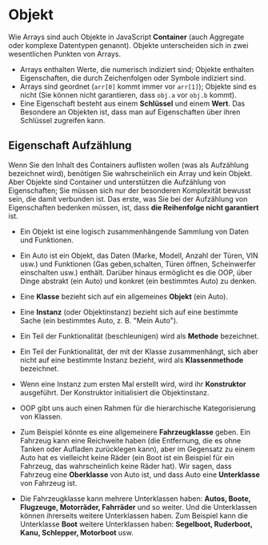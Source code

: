 # Objekt

Wie Arrays sind auch Objekte in JavaScript **Container** (auch Aggregate oder komplexe
Datentypen genannt). Objekte unterscheiden sich in zwei wesentlichen Punkten von
Arrays.

- Arrays enthalten Werte, die numerisch indiziert sind; Objekte enthalten
  Eigenschaften, die durch Zeichenfolgen oder Symbole indiziert sind.
- Arrays sind geordnet (`arr[0]` kommt immer vor `arr[1]`); Objekte sind es nicht
  (Sie können nicht garantieren, dass `obj.a` vor `obj.b` kommt).
- Eine Eigenschaft besteht aus einem **Schlüssel** und einem **Wert**. Das Besondere an Objekten ist, dass man auf Eigenschaften über ihren Schlüssel zugreifen kann.

## Eigenschaft Aufzählung

Wenn Sie den Inhalt des Containers auflisten wollen (was als Aufzählung bezeichnet
wird), benötigen Sie wahrscheinlich ein Array und kein Objekt.
Aber Objekte sind Container und unterstützen die Aufzählung von Eigenschaften; Sie müssen sich nur der besonderen Komplexität bewusst sein, die damit verbunden ist.
Das erste, was Sie bei der Aufzählung von Eigenschaften bedenken müssen, ist, dass
**die Reihenfolge nicht garantiert** ist.

- Ein Objekt ist eine logisch zusammenhängende Sammlung von Daten und Funktionen.

- Ein Auto ist ein Objekt, das Daten (Marke, Modell, Anzahl der Türen, VIN usw.) und Funktionen (Gas geben,schalten, Türen öffnen, Scheinwerfer einschalten usw.) enthält. Darüber hinaus
  ermöglicht es die OOP, über Dinge abstrakt (ein Auto) und konkret (ein bestimmtes
  Auto) zu denken.

- Eine **Klasse** bezieht sich auf ein allgemeines **Objekt** (ein Auto).
- Eine **Instanz** (oder Objektinstanz) bezieht sich auf eine bestimmte Sache (ein bestimmtes
  Auto, z. B. "Mein Auto").
- Ein Teil der Funktionalität (beschleunigen) wird als **Methode** bezeichnet.
- Ein Teil der Funktionalität, der mit der Klasse zusammenhängt, sich aber nicht auf eine bestimmte Instanz bezieht, wird als **Klassenmethode** bezeichnet.
- Wenn eine Instanz zum ersten Mal erstellt wird, wird ihr **Konstruktor** ausgeführt. Der Konstruktor initialisiert die Objektinstanz.

- OOP gibt uns auch einen Rahmen für die hierarchische Kategorisierung von Klassen.

- Zum Beispiel könnte es eine allgemeinere **Fahrzeugklasse** geben. Ein Fahrzeug kann eine Reichweite haben (die Entfernung, die es ohne Tanken oder Aufladen zurücklegen kann), aber im Gegensatz zu einem Auto hat es vielleicht keine Räder (ein Boot ist ein Beispiel für ein Fahrzeug, das wahrscheinlich keine Räder hat). Wir sagen, dass Fahrzeug eine **Oberklasse** von Auto ist, und dass Auto eine **Unterklasse** von Fahrzeug ist.
- Die Fahrzeugklasse kann mehrere Unterklassen haben: **Autos, Boote, Flugzeuge, Motorräder, Fahrräder** und so weiter. Und die Unterklassen können ihrerseits weitere Unterklassen haben. Zum Beispiel kann die Unterklasse **Boot** weitere Unterklassen haben: **Segelboot, Ruderboot, Kanu, Schlepper, Motorboot** usw.
